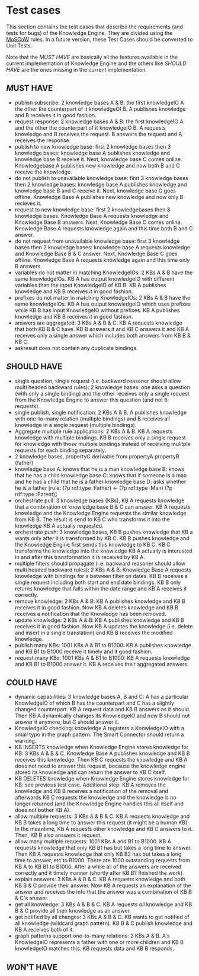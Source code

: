 Test cases
==========

This section contains the test cases that describe the requirements (and tests for bugs) of the Knowledge Engine. They are divided using the [MoSCoW](https://en.wikipedia.org/wiki/MoSCoW_method) rules. In a future version, these Test Cases should be converted to Unit Tests.

Note that the *MUST HAVE* are basically all the features available in the current implementation of Knowledge Engine and the others like *SHOULD HAVE* are the ones missing in the current implementation.   

*M*UST HAVE 
------------
  * publish subscribe: 2 knowledge bases A & B: the first knowledgeIO A the other the counterpart of it knowledgeOI B. A publishes knowledge and B receives it in good fashion.
  * request response: 2 knowledge bases A & B: the first knowledgeIO A and the other the counterpart of it knowledgeIO B. A requests knowledge and B receives the request. B answers the request and A receives the response.
  * publish to new knowledge base: first 2 knowledge bases then 3 knowledge bases: knowledge base A publishes knowledge and knowledge base B receive it. Next, knowledge base C comes online. Knowledgebase A publishes new knowledge and now both B and C receive the knowledge.
  * do not publish to unavailable knowledge base: first 3 knowledge bases then 2 knowledge bases: knowledge base A publishes knowledge and knowledge base B and C receive it. Next, knowledge base C goes offline. Knowledge Base A publishes new knowledge and now only B recieves it.
  * request to new knowledge base: first 2 knowledgebases then 3 knowledge bases. Knowledge Base A requests knowledge and Knowledge Base B answers. Next, Knowledge Base C comes online. Knowledge Base A requests knowledge again and this time both B and C answer.
  * do not request from unavailable knowledge base: first 3 knowledge bases then 2 knowledge bases: knowledge base A requests knowledge and Knowledge Base B & C answer. Next, Knowledge Base C goes offline. Knowledge Base A requests knowledge again and this time only B answers.
  * variables do not matter in matching KnowledgeIOs: 2 KBs A & B have the same knowledgeIOs. KB A has output knowledgeIO with different variables than the input KnowledgeIO of KB B. KB A publishes knowledge and KB B receives it in good fashion.
  * prefixes do not matter in matching KnowledgeIOs: 2 KBs A & B have the same knowledgeIOs. KB A has output knowledgeIO which uses prefixes while KB B has input KnowledgeIO without prefixes. KB A publishes knowledge and KB B receives it in good fashion.   
  * answers are aggregated: 3 KBs A & B & C. KB A requests knowledge that both KB B & C have. KB B answers it and KB C answers it and KB A receives only a single answer which includes both answers from KB B & KB C.
  * askresult does not contain any duplicate bindings.

*S*HOULD HAVE
--------------
  * single question, single request (i.e. backward reasoner should allow multi headed backward rules): 2 knowledge bases: one asks a question (with only a single binding) and the other receives only a single request from the Knowledge Engine to answer this question (and not 6 requests).
  * single publish, single notification: 2 KBs A & B. A publishes knowledge with one-to-many relation (multiple bindings) and B receives all knowledge in a single request (multiple bindings).
  * Aggregate multiple rule applications: 2 KBs A & B. KB A requests knowledge with multiple bindings. KB B receives only a single request for knowledge with those multiple bindings instead of receiving mulitple requests for each binding separately.
  * 2 knowledge bases, propertyC derivable from propertyA propertyB (father)
  * knowledge base A: knows that he is a man
	knowledge base B: knows that he has a child
	knowledge base C: knows that if someone is a man and he has a child that he is a father
	knowledge base D: asks whether he is a father
	[rule: (?p rdf:type :Father) <- (?p rdf:type :Man) (?p rdf:type :Parent)]
  * orchestrate pull: 3 knowledge bases (KBs), KB A requests knowledge that a combination of knowledge base B & C can answer. KB A requests knowledge and the Knowledge Engine requests the similar knowledge from KB B. The result is send to KB C who transforms it into the knowledge KB A actually requested.
  * orchestrate push: 3 knowledge bases, KB B pushes knowledge that KB a wants only after it is transformed by KB C. KB B pushes knowledge and the Knowledge Engine first sends this knowledge to KB C. KB C transforms the knowledge into the knowledge KB A actually is interested in and after this transformation it is received by KB A.
  * multiple filters should propagate (i.e. backward reasoner should allow multi headed backward rules): 2 KBs A & B. Knowledge Base A requests knowledge with bindings for a between filter on dates. KB B receives a single request including both start and end date bindings. KB B only returns knowledge that falls within the date range and KB A receives it correctly.
  * remove knowledge: 2 KBs A & B: KB A publishes knowledge and KB B receives it in good fashion. Now KB A deletes knowledge and KB B receives a notification that the Knowledge has been removed.
  * update knowledge: 2 KBs A & B: KB A publishes knowledge and KB B receives it in good fashion. Now KB A updates the knowledge (i.e. delete and insert in a single translation) and KB B receives the modified knowledge.
  * publish many KBs: 1001 KBs A & B1 to B1000: KB A publishes knowledge and KB B1 to B1000 receive it timely and it good fashion.
  * request many KBs: 1001 KBs A & B1 to B1000: KB A requests knowledge and KB B1 to B1000 answer it. KB A receives their aggregated answers.
	
*C*OULD HAVE
-------------
  * dynamic capabilities: 3 knowledge bases A, B and C: A has a particular KnowledgeIO of which B has the counterpart and C has a slightly changed counterpart. KB A request data and KB B answers as it should. Then KB A dynamically changes its KnowledgeIO and now B should not answer it anymore, but C should answer it.
  * KnowledgeIO checking: knowledge A registers a KnowledgeIO with a small typo in the graph pattern. The Smart Connector should return a warning.
  * KB INSERTS knowledge when Knowledge Engine stores knowledge for KB: 3 KBs A & B & C. Knowledge Base A publishes knowledge and KB B receives this knowledge. Then KB C requests the knowledge and KB A does not need to answer this request, because the knowledge engine stored its knowledge and can return the answer to KB C itself.
  * KB DELETES knowledge when Knowledge Engine stores knowledge for KB: see previous test case. Additional step: KB A removes the knowledge and KB B receives a notification of the removal and afterwards KB C requests the knowledge and the knowledge is no longer returned (and the Knowledge Engine handles this all itself and does not bother KB A).
  * allow multiple requests: 3 KBs A & B & C. KB A requests knowledge and KB B takes a long time to answer this request (it might be a human KB). In the meantime, KB A requests other knowledge and KB C answers to it. Then, KB B also answers it request.
  * allow many multiple requests: 1001 KBs A and B1 to B1000. KB A requests knowledge that only KB B1 has but takes a long time to answer. Then KB A requests knowledge that only KB B2 has but takes a long time to answer, etc to B1000. There are 1000 outstanding requests from KB A to KB B1 to B1000. After a while all of the answers are received correctly and it timely manner (shortly after KB B? finished the work).
  * explain answers: 3 KBs A & B & C. KB A requests knowledge and both KB B & C provide their answer. Now KB A requests an explanation of the answer and receives the info that the answer was a combination of KB B & C's answer.
  * get all knowledge: 3 KBs A & B & C. KB A requests *all* knowledge and KB B & C provide all their knowledge as an answer.
  * get notified by all changes: 3 KBs A & B & C. KB wants to get notified of all knowledge (wildcard graph pattern). KB B & C publish knowledge and KB A receives both of it.
  * graph patterns support one-to-many relations: 2 KBs A & B. A's KnowledgeIO represents a father with one or more children and KB B knowledgeIO matches this. KB requests data and KB B responds.

*W*ON'T HAVE
-------------